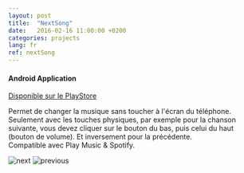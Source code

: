 ```yaml
---
layout: post
title:  "NextSong"
date:   2016-02-16 11:00:00 +0200
categories: projects
lang: fr
ref: nextSong
---
```

#### Android Application
[Disponible sur le PlayStore](https://play.google.com/store/apps/details?id=com.toast.nextsong)

Permet de changer la musique sans toucher à l'écran du téléphone.  
Seulement avec les touches physiques, par exemple pour la chanson suivante, vous devez cliquer sur le bouton du bas, puis celui du haut (bouton de volume).
Et inversement pour la précédente.  
Compatible avec Play Music & Spotify.

![next](https://lh3.googleusercontent.com/CJRpsVePriqAMEEMPvoAErK8urd6nT8XRlMKdcX7tIdjECLbj70QCrUmkZfM6h8-Zi0=h900-rw)
![previous](https://lh3.googleusercontent.com/ifjwolkLRtJ1xsMr6hiDE_CVFfYp-tCQpKXPcQroSkFfNsvWy53dQnAcpWAxMOgOeg=h900-rw)
